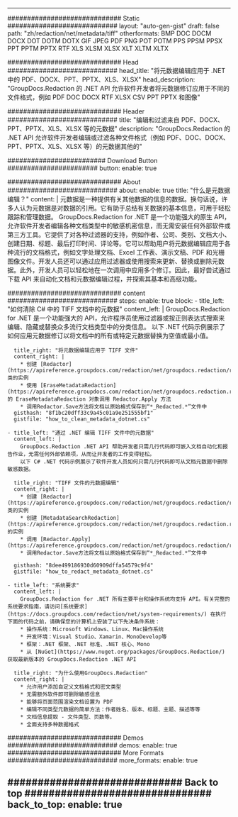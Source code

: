 
---
############################# Static ############################
layout: "auto-gen-gist" 
draft: false
path: "zh/redaction/net/metadata/tiff"
otherformats: BMP DOC DOCM DOCX DOT DOTM DOTX GIF JPEG PDF PNG POT POTM PPS PPSM PPSX PPT PPTM PPTX RTF XLS XLSM XLSX XLT XLTM XLTX  

############################# Head ############################
head_title: "将元数据编辑应用于 .NET 中的 PDF、DOCX、PPT、PPTX、XLS、XLSX"
head_description: "GroupDocs.Redaction 的 .NET API 允许软件开发者将元数据修订应用于不同的文件格式，例如 PDF DOC DOCX RTF XLSX CSV PPT PPTX 和图像"

############################# Header ############################
title: "编辑和过滤来自 PDF、DOCX、PPT、PPTX、XLS、XLSX 等的元数据"
description: "GroupDocs.Redaction 的 .NET API 允许软件开发者编辑或过滤各种文件格式（例如 PDF、DOC、DOCX、PPT、PPTX、XLS、XLSX 等）的元数据其他的"

######################### Download Button #######################
button:
    enable: true

############################# About ############################
about:
    enable: true
    title: "什么是元数据编辑？"
    content: |
        元数据是一种提供有关其他数据的信息的数据。换句话说，许多人认为元数据是对数据的引用。它有助于总结有关数据的基本信息，可用于轻松跟踪和管理数据。 GroupDocs.Redaction for .NET 是一个功能强大的原生 API，允许软件开发者编辑各种文档类型中的敏感机密信息，而无需安装任何外部软件或第三方工具。它提供了对各种过滤器的支持，例如作者、公司、类别、文档大小、创建日期、标题、最后打印时间、评论等。它可以帮助用户将元数据编辑应用于各种流行的文档格式，例如文字处理文档、Excel 工作表、演示文稿、PDF 和光栅图像文件。开发人员还可以通过应用过滤器或使用搜索来更新、替换或删除元数据。此外，开发人员可以轻松地在一次调用中应用多个修订。因此，最好尝试通过下载 API 来自动化文档和元数据编辑过程，并探索其基本和高级功能。

############################# content ############################
steps:
    enable: true
    block:
    - title_left: "如何清除 C# 中的 TIFF 文档中的元数据"
      content_left: |
        GroupDocs.Redaction for .NET 是一个功能强大的 API，允许程序员使用过滤器或按正则表达式搜索来编辑、隐藏或替换众多流行文档类型中的分类信息。
        以下 .NET 代码示例展示了如何应用元数据修订以将文档中的所有或特定元数据替换为空值或最小值。

      title_right: "将元数据编辑应用于 TIFF 文件"
      content_right: |
        * 创建 [Redactor](https://apireference.groupdocs.com/redaction/net/groupdocs.redaction/redactor) 类的实例
        * 使用 [EraseMetadataRedaction](https://apireference.groupdocs.com/redaction/net/groupdocs.redaction.redactions/erasemetadataredaction) 的 EraseMetadataRedaction 对象调用 Redactor.Apply 方法
        * 调用Redactor.Save方法将文档以原始格式保存到“*_Redacted.*”文件中        
      gisthash: "8f1bc20dff33c9a45c01a9e251555bf1"
      gistfile: "how_to_clean_metadata_dotnet.cs"

    - title_left: "通过 .NET 编辑 TIFF 文件中的元数据"
      content_left: |
        GroupDocs.Redaction .NET API 帮助开发者只需几行代码即可嵌入文档自动化和报告作业，无需任何外部依赖项，从而让开发者的工作变得轻松。
        以下 C# .NET 代码示例展示了软件开发人员如何只需几行代码即可从文档元数据中删除敏感数据。
        
      title_right: "TIFF 文件的元数据编辑"
      content_right: |
        * 创建 [Redactor](https://apireference.groupdocs.com/redaction/net/groupdocs.redaction/redactor) 类的实例
        * 创建 [MetadataSearchRedaction](https://apireference.groupdocs.com/redaction/net/groupdocs.redaction.redactions/metadatasearchredaction) 的实例
        * 调用 [Redactor.Apply](https://apireference.groupdocs.com/redaction/net/groupdocs.redaction/redactor/methods/apply/index) 
        * 调用Redactor.Save方法将文档以原始格式保存到“*_Redacted.*”文件中
        
      gisthash: "8dee499186930d60909dffa54579c9f4"
      gistfile: "how_to_redact_metadata_dotnet.cs"

    - title_left: "系统要求"
      content_left: |
        GroupDocs.Redaction for .NET 所有主要平台和操作系统均支持 API。有关完整的系统要求指南，请访问[系统要求](https://docs.groupdocs.com/redaction/net/system-requirements/) 在执行下面的代码之前，请确保您的计算机上安装了以下先决条件系统：
        * 操作系统：Microsoft Windows、Linux、Mac操作系统
        * 开发环境：Visual Studio、Xamarin、MonoDevelop等
        * 框架：.NET 框架、.NET 标准、.NET 核心、Mono
        * 从 [NuGet](https://www.nuget.org/packages/GroupDocs.Redaction/) 获取最新版本的 GroupDocs.Redaction .NET API
        
      title_right: "为什么使用GroupDocs.Redaction"
      content_right: |
        * 允许用户添加自定义文档格式和密文类型
        * 无需额外软件即可删除敏感信息
        * 能够将页面范围渲染文档设置为 PDF
        * 编辑不同类型元数据的简单方法：作者姓名、版本、标题、主题、描述等等
        * 文档信息提取 - 文件类型、页数等。
        * 全面支持多种数据格式

############################# Demos ############################
demos:
    enable: true
############################# More Formats ############################
more_formats:
    enable: true

############################# Back to top ###############################
back_to_top:
    enable: true
---